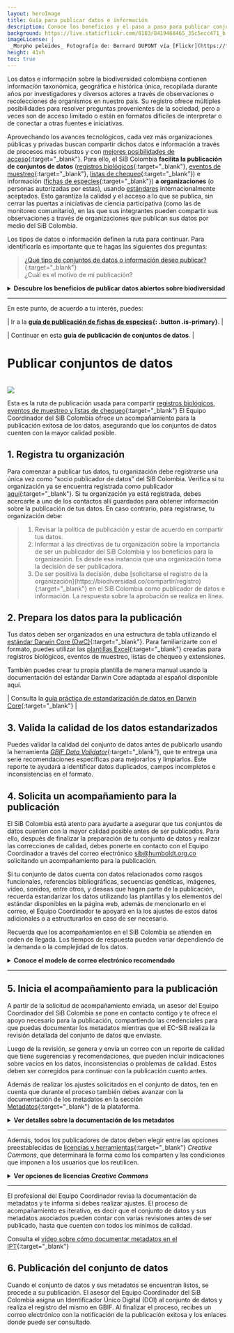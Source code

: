 ```yaml
---
layout: heroImage
title: Guía para publicar datos e información
description: Conoce los beneficios y el paso a paso para publicar conjuntos de datos o fichas de especies de nuestra biodiversidad en el SiB Colombia.
background: https://live.staticflickr.com/8183/8419468465_35c5ecc471_b.jpg
imageLicense: |
 _Morpho peleides_ Fotografía de: Bernard DUPONT vía [Flickr](https://flic.kr/p/dPZYDp)
height: 41vh
toc: true
---
```



Los datos e información sobre la biodiversidad colombiana contienen información taxonómica, geográfica e histórica única, recopilada durante años por investigadores y diversos actores a través de observaciones o recolecciones de organismos en nuestro país. Su registro ofrece múltiples posibilidades para resolver preguntas provenientes de la sociedad, pero a veces son de acceso limitado o están en formatos difíciles de interpretar o de conectar a otras fuentes e iniciativas.

Aprovechando los avances tecnológicos, cada vez más organizaciones públicas y privadas buscan compartir dichos datos e información a través de procesos más robustos y con [mejores posibilidades de acceso](https://biodiversidad.co/recursos/acceso-abierto/#compartir){:target="_blank"}. Para ello, el SiB Colombia **facilita la publicación de conjuntos de datos** ([registros biológicos](https://biodiversidad.co/compartir/tipos-de-datos#registros-biológicos){:target="_blank"}, [eventos de muestreo](https://biodiversidad.co/compartir/tipos-de-datos/#eventos-de-muestreo){:target="_blank"}, [listas de chequeo](https://biodiversidad.co/compartir/tipos-de-datos/#listas-de-especies){:target="_blank"}) e información ([fichas de especies](https://biodiversidad.co/compartir/tipos-de-datos/#fichas-de-especies){:target="_blank"}) **a organizaciones** (o personas autorizadas por estas), usando [estándares](https://biodiversidad.co/compartir/estandares) internacionalmente aceptados. Esto garantiza la calidad y el acceso a lo que se publica, sin cerrar las puertas a iniciativas de ciencia participativa (como las de monitoreo comunitario), en las que sus integrantes pueden compartir sus observaciones a través de organizaciones que publican sus datos por medio del SiB Colombia.

Los tipos de datos o información definen la ruta para continuar. Para identificarla es importante que te hagas las siguientes dos preguntas:

> [¿Qué tipo de conjuntos de datos o información deseo publicar?](https://biodiversidad.co/compartir/tipos-de-datos){:target="_blank"}<br>
> ¿Cuál es el motivo de mi publicación?

<details>
    <summary markdown="span"><B> Descubre los beneficios de publicar datos abiertos sobre biodiversidad</B></summary>

<br>

 <blockquote>
  <p>Una parte importante de la misión del SiB Colombia es promover una cultura en el que todas las personas reconozcan los beneficios de publicar datos abiertos sobre biodiversidad, tanto para quien los publica, como para la sociedad en general. Por esto, la publicación de datos:</p>
  <ol>
   <li><strong>Promueve la visibilidad y reconocimiento de las personas y organizaciones</strong> que generan y hacen curaduría de datos o información sobre biodiversidad.</li>
   
   <li><strong>Amplía el reconocimiento ante la comunidad académica a autores de <a href="https://www.gbif.org/es/data-papers" target="_blank">artículos de datos revisados por pares</a></strong> a partir de datos abiertos.</li>
   
   <li><strong>Contribuye al conocimiento global sobre la biodiversidad</strong> y, por tanto, a las soluciones que promueven su cuidado y uso sostenible, al hacer que tus datos sean accesibles a través del SiB Colombia y plataformas como <strong><a href="https://www.gbif.org/" target="_blank">GBIF</a></strong>strong> u <strong><a href="https://obis.org/" target="_blank">OBIS</a></strong>.</li>
   
   <li><strong>Facilita nuevas oportunidades de colaboración a través de la integración de conjuntos de datos en todo el mundo</strong>, entre los propietarios de los datos y otros investigadores o actores.</li>
   
   <li><strong>Permite rastrear el uso y las citas de los conjuntos de datos publicados</strong> y a los que se accede a través del SiB Colombia e infraestructuras similares (GBIF, OBIS).</li>
   
   <li><strong>Impulsa oportunidades con agencias financiadoras</strong> que ahora exigen que los investigadores y organizaciones que reciben sus fondos cuenten con un plan de gestión de datos que incluya su publicación abierta al final de un proyecto, a través de plataformas como el SiB Colombia.</li>
   
   <li><strong>Contribuye a las Metas Kunming - Montreal del CDB</strong>, facilitando datos, información y conocimientos para la toma de decisiones (Meta 21) e, indirectamente, apoyando las metas 1 (sobre áreas clave para la biodiversidad, KBA), 2 (restauración de ecosistemas), 3 (monitoreo de áreas protegidas), 4 (recuperación y conservación de especies), 6 (control de especies invasoras) y  15 (regulación de impactos empresariales en la biodiversidad).</li>
   
   <li><strong>Aporta a la evaluación de los <a href="https://ods.dnp.gov.co/es/objetivos/vida-submarina" target="_blank">ODS 14 (Vida submarina)</a></strong> y <strong><a href="https://ods.dnp.gov.co/es/objetivos/vida-de-ecosistemas-terrestres" target="_blank">15 (Vida de ecosistemas terrestres)</a></strong>.</li>
   
   <li><strong>Permite la construcción de modelos y evaluaciones de la biodiversidad a diferentes escalas</strong>, por parte de instancias intergubernamentales como <strong><a href="https://geobon.org/" target="_blank">GEO-BON</a></strong> e <strong><a href="https://ipbes.net/" target="_blank">IPBES</a></strong>.</li>
   
   <li><strong>Contribuye al Acuerdo de Escazú,</strong> ratificado en la Ley 2273 de 2022, que busca facilitar el acceso a la información, la participación pública y el acceso a la justicia en asuntos ambientales.</li>
  </ol>
 </blockquote>

</details>

___

En este punto, de acuerdo a tu interés, puedes:

| Ir a la **[guía de publicación de fichas de especies](https://biodiversidad.co/compartir/guia-para-publicar-fichas/){: .button .is-primary}**. |

| Continuar en esta **guía de publicación de conjuntos de datos**. |

# Publicar conjuntos de datos

<br />
<img src="/compartir/Imagenes/RutasDePublicacion_A.png">
<br />

Esta es la ruta de publicación usada para compartir [registros biológicos, eventos de muestreo y listas de chequeo](https://biodiversidad.co/compartir/tipos-de-datos){:target="_blank"} El Equipo Coordinador del SiB Colombia ofrece un acompañamiento para la publicación exitosa de los datos, asegurando que los conjuntos de datos cuenten con la mayor calidad posible.

## 1. Registra tu organización

Para comenzar a publicar tus datos, tu organización debe registrarse una única vez como “socio publicador de datos” del SiB Colombia. Verifica si tu organización ya se encuentra registrada como publicador [aquí](https://biodiversidad.co/comunidad/socios-publicadores/){:target="_blank"}. Si tu organización ya está registrada, debes acercarte a uno de los contactos allí guardados para obtener información sobre la publicación de tus datos. En caso contrario, para registrarse, tu organización debe:

<blockquote>
 <ol>
  <li>Revisar la política de publicación y estar de acuerdo en compartir tus datos.</li>
  <li>Informar a las directivas de tu organización sobre la importancia de ser un publicador del SiB Colombia y los beneficios para la organización. Es desde esa instancia que una organización toma la decisión de ser publicadora.</li>
  <li>De ser positiva la decisión, debe [solicitarse el registro de la organización](https://biodiversidad.co/compartir/registro){:target="_blank"} en el SiB Colombia como publicador de datos e información. La respuesta sobre la aprobación se realiza en línea.</li>
 </ol>
</blockquote>

## 2. Prepara los datos para la publicación

Tus datos deben ser organizados en una estructura de tabla utilizando el [estándar Darwin Core (DwC)](https://biodiversidad.co/compartir/estandares){:target="_blank"}. Para familiarizarte con el formato, puedes utilizar las [plantillas Excel](https://biodiversidad.co/recursos/plantillas-dwc){:target="_blank"} creadas para registros biológicos, eventos de muestreo, listas de chequeo y extensiones.

También puedes crear tu propia plantilla de manera manual usando la documentación del estándar Darwin Core adaptada al español disponible aquí. 

| Consulta la [guía práctica de estandarización de datos en Darwin Core](https://biodiversidad.co/formacion/laboratorios/DWC){:target="_blank"} |

## 3. Valida la calidad de los datos estandarizados

Puedes validar la calidad del conjunto de datos antes de publicarlo usando la herramienta *[GBIF Data Validator](https://www.gbif.org/tools/data-validator)*{:target="_blank"}, que te entrega una serie recomendaciones específicas para mejorarlos y limpiarlos. Este reporte te ayudará a identificar datos duplicados, campos incompletos e inconsistencias en el formato.

## 4. Solicita un acompañamiento para la publicación

El SiB Colombia está atento para ayudarte a asegurar que tus conjuntos de datos cuenten con la mayor calidad posible antes de ser publicados. Para ello, después de finalizar la preparación de tu conjunto de datos y realizar las correcciones de calidad, debes ponerte en contacto con el Equipo Coordinador a través del correo electrónico [sib@humboldt.org.co](https://biodiversidad.co/compartir/guia-para-publicar/) solicitando un acompañamiento para la publicación.

Si tu conjunto de datos cuenta con datos relacionados como rasgos funcionales, referencias bibliográficas, secuencias genéticas, imágenes, vídeo, sonidos, entre otros, y deseas que hagan parte de la publicación, recuerda estandarizar los datos utilizando las plantillas y los elementos del estándar disponibles en la página web, además de mencionarlo en el correo, el Equipo Coordinador te apoyará en la los ajustes de estos datos adicionales o a estructurarlos en caso de ser necesario.

Recuerda que los acompañamientos en el SiB Colombia se atienden en orden de llegada. Los tiempos de respuesta pueden variar dependiendo de la demanda o la complejidad de los datos.

<details>
    <summary markdown="span"><b> Conoce el modelo de correo electrónico recomendado</b></summary>
    
<br>

<blockquote>
 <b>Asunto</b>: Publicación conjunto de datos – [nombre de la organización publicadora]
 
 <p>Apreciado Equipo Coordinador,</p>
 
 <p>Mi nombre es <code class="language-plaintext highlighter-rouge">[nombre de la persona encargada de la publicación]</code>, trabajo para [nombre de la organización publicadora] y deseo solicitar un acompañamiento para la publicación de un conjunto de datos que previamente preparé y validé siguiendo las instrucciones del modelo de publicación de datos del SiB Colombia.</p>
 
 <p>El conjunto de datos que deseamos publicar corresponde a…<code>[una breve descripción del conjunto de datos que será publicado. Debe proveer suficiente información para ayudar al Equipo Coordinador a entender su conjunto de datos y la forma en que fueron generados]</code>.</p>
 
 <p>Adjunto el conjunto de datos en formato <code>[Excel, TXT o CSV]</code> y quedo atento a los próximos pasos.</p>
 
 <p>Saludo cordial,</p>
 
 <p><code>[nombre de la persona encargada de la publicación]</code></p>
 
 </blockquote>
</details>

___


## 5. Inicia el acompañamiento para la publicación

A partir de la solicitud de acompañamiento enviada, un asesor del Equipo Coordinador del SiB Colombia se pone en contacto contigo y te ofrece el apoyo necesario para la publicación, compartiendo las credenciales para que puedas documentar los metadatos mientras que el EC-SiB realiza la revisión detallada del conjunto de datos que enviaste.

Luego de la revisión, se genera y envía un correo con un reporte de calidad que tiene sugerencias y recomendaciones, que pueden incluir indicaciones sobre vacíos en los datos, inconsistencias o problemas de calidad.  Estos deben ser corregidos para continuar con la publicación cuanto antes.

Además de realizar los ajustes solicitados en el conjunto de datos, ten en cuenta que durante el proceso también debes avanzar con la documentación de los metadatos en la sección [Metadatos](https://ipt.gbif.org/manual/es/ipt/2.5/resource-metadata){:target="_blank"} de la plataforma.

<details>
    <summary markdown="span"><b>Ver detalles sobre la documentación de los metadatos</b></summary>
<br>
<blockquote>Debes realizar la documentación a través de la URL y credenciales que te compartieron en el correo de apertura, considerando toda la información que da contexto a tus datos. En total hay 12 secciones. Cuando hayas completado los metadatos, responde el correo del asesor del Equipo Coordinador indicando que has finalizado la documentación.</blockquote>

</details>

___

Además, todos los publicadores de datos deben elegir entre las opciones preestablecidas de [licencias y herramientas](https://biodiversidad.co/recursos/acceso-abierto){:target="_blank"} *Creative Commons*, que determinará la forma como los comparten y las condiciones que imponen a los usuarios que los reutilicen. 

<details>
    <summary markdown="span"><b>Ver opciones de licencias <em>Creative Commons</em></b></summary>
<br>
    <blockquote><strong>CC0</strong>, permite cualquier uso sin restricciones, incluso con fines comerciales.</blockquote>
    <blockquote><strong>CC BY</strong>, permite cualquier uso, incluso con fines comerciales, siempre que te sea reconocida la autoría de la publicación.</blockquote>
    <blockquote><strong>CC BY-NC</strong>, permite al público cualquier uso no comercial, siempre que te sea reconocida la autoría de la publicación.</blockquote>

</details>

___

El profesional del Equipo Coordinador revisa la documentación de metadatos y te informa si debes realizar ajustes. El proceso de acompañamiento es iterativo, es decir que el conjunto de datos y sus metadatos asociados pueden contar con varias revisiones antes de ser publicado, hasta que cuenten con todos los mínimos de calidad.

Consulta el [vídeo sobre cómo documentar metadatos en el IPT](https://www.youtube.com/watch?v=he-PVecR-Xs){:target="_blank"}

## 6. Publicación del conjunto de datos

Cuando el conjunto de datos y sus metadatos se encuentran listos, se procede a su publicación. El asesor del Equipo Coordinador del SiB Colombia asigna un Identificador Único Digital (DOI) al conjunto de datos y realiza el registro del mismo en GBIF. Al finalizar el proceso, recibes un correo electrónico con la notificación de la publicación exitosa y los enlaces donde puede ser consultado.
